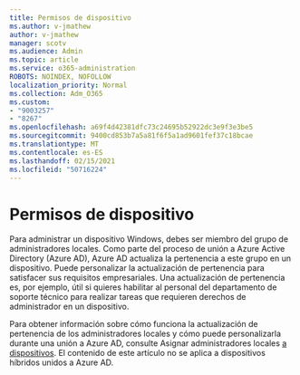 ```yaml
---
title: Permisos de dispositivo
ms.author: v-jmathew
author: v-jmathew
manager: scotv
ms.audience: Admin
ms.topic: article
ms.service: o365-administration
ROBOTS: NOINDEX, NOFOLLOW
localization_priority: Normal
ms.collection: Adm_O365
ms.custom:
- "9003257"
- "8267"
ms.openlocfilehash: a69f4d42381dfc73c24695b52922dc3e9f3e3be5
ms.sourcegitcommit: 9400cd853b7a5a81f6f5a1ad9601fef37c18bcae
ms.translationtype: MT
ms.contentlocale: es-ES
ms.lasthandoff: 02/15/2021
ms.locfileid: "50716224"
---
```

# <a name="device-permissions"></a>Permisos de dispositivo

Para administrar un dispositivo Windows, debes ser miembro del grupo de administradores locales. Como parte del proceso de unión a Azure Active Directory (Azure AD), Azure AD actualiza la pertenencia a este grupo en un dispositivo. Puede personalizar la actualización de pertenencia para satisfacer sus requisitos empresariales. Una actualización de pertenencia es, por ejemplo, útil si quieres habilitar al personal del departamento de soporte técnico para realizar tareas que requieren derechos de administrador en un dispositivo.

Para obtener información sobre cómo funciona la actualización de pertenencia de los administradores locales y cómo puede personalizarla durante una unión a Azure AD, consulte Asignar administradores locales [a dispositivos](https://docs.microsoft.com/azure/active-directory/devices/assign-local-admin). El contenido de este artículo no se aplica a dispositivos híbridos unidos a Azure AD.
